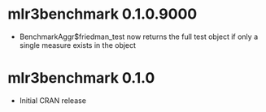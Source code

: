 # mlr3benchmark 0.1.0.9000

* BenchmarkAggr$friedman_test now returns the full test object if only a single measure exists in the object

# mlr3benchmark 0.1.0

* Initial CRAN release
